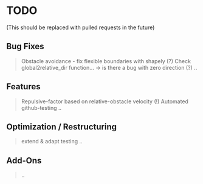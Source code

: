 # TODO
(This should be replaced with pulled requests in the future)

## Bug Fixes
> Obstacle avoidance - fix flexible boundaries with shapely (?)
> Check global2relative_dir function... -> is there a bug with zero direction (?)
> ..

## Features
> Repulsive-factor based on relative-obstacle velocity (!)
> Automated github-testing
> ..

## Optimization / Restructuring
> extend & adapt testing
> ..

## Add-Ons
> ..

